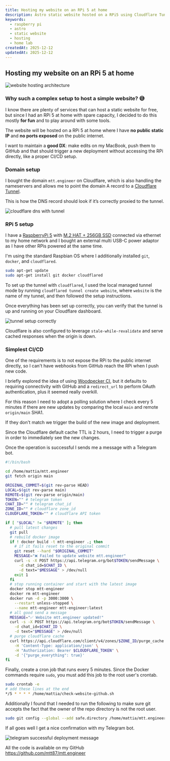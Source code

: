 ```yaml
---
title: Hosting my website on an RPi 5 at home
description: Astro static website hosted on a RPi5 using Cloudflare Tunnel.
keywords:
  - raspberry pi
  - astro
  - static website
  - hosting
  - home lab
createdAt: 2025-12-12
updatedAt: 2025-12-12
---
```


## Hosting my website on an RPi 5 at home

<img alt="website hosting architecture" src="/images/website_hosting_rpi.png" />

### Why such a complex setup to host a simple website? 😅

I know there are plenty of services that can host a static website for free, but since I had an RPi 5 at home with spare capacity, I decided to do this mostly **for fun** and to play around with some tools.

The website will be hosted on a RPi 5 at home where I have **no public static IP** and **no ports exposed** on the public internet.

I want to maintain a **good DX**: make edits on my MacBook, push them to GitHub and that should trigger a new deployment without accessing the RPi directly, like a proper CI/CD setup.

### Domain setup

I bought the domain `mtt.engineer` on Cloudflare, which is also handling the nameservers and allows me to point the domain A record to a [Cloudflare Tunnel](https://developers.cloudflare.com/cloudflare-one/connections/connect-networks/).

This is how the DNS record should look if it’s correctly proxied to the tunnel.

<img alt="cloudflare dns with tunnel" src="/images/cloudflare_dns_tunnel.png" />

### RPi 5 setup

I have a [RaspberryPi 5](https://www.raspberrypi.com/products/raspberry-pi-5/) with [M.2 HAT + 256GB SSD](https://www.raspberrypi.com/products/ssd-kit/) connected via ethernet to my home network and I bought an external multi USB-C power adaptor as I have other RPis powered at the same time.

I'm using the standard Raspbian OS where I additionally installed `git`, `docker`, and `cloudflared`.

```sh
sudo apt-get update
sudo apt-get install git docker cloudflared
```

To set up the tunnel with `cloudflared`, I used the local managed tunnel mode by running `cloudflared tunnel create website`, where `website` is the name of my tunnel, and then followed the setup instructions.

Once everything has been set up correctly, you can verify that the tunnel is up and running on your Cloudflare dashboard.

<img alt="tunnel setup correctly" src="/images/tunnel_setup_correctly.png" />

Cloudflare is also configured to leverage `stale-while-revalidate` and serve cached responses when the origin is down.

### Simplest CI/CD

One of the requirements is to not expose the RPi to the public internet directly, so I can't have webhooks from GitHub reach the RPi when I push new code.

I briefly explored the idea of using [Woodpecker CI](https://woodpecker-ci.org), but it defaults to requiring connectivity with GitHub and a `redirect_url` to perform OAuth authentication, plus it seemed really overkill.

For this reason I need to adopt a polling solution where I check every 5 minutes if there are new updates by comparing the local `main` and remote `origin/main` SHA1.

If they don't match we trigger the build of the new image and deployment.

Since the Cloudflare default cache TTL is 2 hours, I need to trigger a purge in order to immediately see the new changes.

Once the operation is successful I sends me a message with a Telegram bot.

```bash
#!/bin/bash

cd /home/mattia/mtt.engineer
git fetch origin main

ORIGINAL_COMMIT=$(git rev-parse HEAD)
LOCAL=$(git rev-parse main)
REMOTE=$(git rev-parse origin/main)
TOKEN="" # telegram token
CHAT_ID="" # telegram chat_id
ZONE_ID="" # cloudflare zone_id
CLOUDFLARE_TOKEN="" # cloudflare API token

if [ "$LOCAL" != "$REMOTE" ]; then
  # pull latest changes
  git pull
  # rebuild docker image
  if ! docker build -t mtt-engineer .; then
    # if it fails reset to the original commit
    git reset --hard "$ORIGINAL_COMMIT"
    MESSAGE="❌ Failed to update website mtt.engineer"
    curl -s -X POST https://api.telegram.org/bot$TOKEN/sendMessage \
      -d chat_id=$CHAT_ID \
      -d text="$MESSAGE" > /dev/null
    exit 1
  fi
  # stop running container and start with the latest image
  docker stop mtt-engineer
  docker rm mtt-engineer
  docker run -d -p 3000:3000 \
    --restart unless-stopped \
    --name mtt-engineer mtt-engineer:latest
  # all good send a message
  MESSAGE="✅ Website mtt.engineer updated!"
  curl -s -X POST https://api.telegram.org/bot$TOKEN/sendMessage \
    -d chat_id=$CHAT_ID \
    -d text="$MESSAGE" > /dev/null
  # purge cloudflare cache
  curl https://api.cloudflare.com/client/v4/zones/$ZONE_ID/purge_cache \
    -H 'Content-Type: application/json' \
    -H "Authorization: Bearer $CLOUDFLARE_TOKEN" \
    -d '{"purge_everything": true}'
fi
```

Finally, create a cron job that runs every 5 minutes. Since the Docker commands require `sudo`, you must add this job to the root user's crontab.

```sh
sudo crontab -e
# add these lines at the end
*/5 * * * * /home/mattia/check-website-github.sh
```

Additionally I found that I needed to run the following to make sure git accepts the fact that the owner of the repo directory is not the root user.

```sh
sudo git config --global --add safe.directory /home/mattia/mtt.engineer
```

If all goes well I get a nice confirmation with my Telegram bot.

<img alt="telegram successful deployment message" src="/images/telegram_bot_success.png" />

All the code is available on my GitHub https://github.com/mtt87/mtt.engineer
